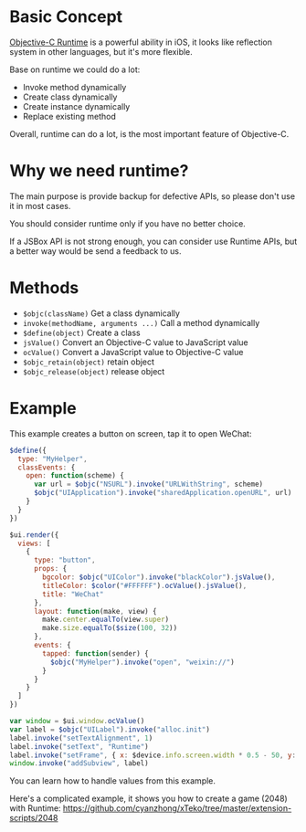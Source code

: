 # Basic Concept

[Objective-C Runtime](https://developer.apple.com/documentation/objectivec/objective_c_runtime) is a powerful ability in iOS, it looks like reflection system in other languages, but it's more flexible.

Base on runtime we could do a lot:

- Invoke method dynamically
- Create class dynamically
- Create instance dynamically
- Replace existing method

Overall, runtime can do a lot, is the most important feature of Objective-C.

# Why we need runtime?

The main purpose is provide backup for defective APIs, so please don't use it in most cases.

You should consider runtime only if you have no better choice.

If a JSBox API is not strong enough, you can consider use Runtime APIs, but a better way would be send a feedback to us.

# Methods

- `$objc(className)` Get a class dynamically
- `invoke(methodName, arguments ...)` Call a method dynamically
- `$define(object)` Create a class
- `jsValue()` Convert an Objective-C value to JavaScript value
- `ocValue()` Convert a JavaScript value to Objective-C value
- `$objc_retain(object)` retain object
- `$objc_release(object)` release object

# Example

This example creates a button on screen, tap it to open WeChat:

```js
$define({
  type: "MyHelper",
  classEvents: {
    open: function(scheme) {
      var url = $objc("NSURL").invoke("URLWithString", scheme)
      $objc("UIApplication").invoke("sharedApplication.openURL", url)
    }
  }
})

$ui.render({
  views: [
    {
      type: "button",
      props: {
        bgcolor: $objc("UIColor").invoke("blackColor").jsValue(),
        titleColor: $color("#FFFFFF").ocValue().jsValue(),
        title: "WeChat"
      },
      layout: function(make, view) {
        make.center.equalTo(view.super)
        make.size.equalTo($size(100, 32))
      },
      events: {
        tapped: function(sender) {
          $objc("MyHelper").invoke("open", "weixin://")
        }
      }
    }
  ]
})

var window = $ui.window.ocValue()
var label = $objc("UILabel").invoke("alloc.init")
label.invoke("setTextAlignment", 1)
label.invoke("setText", "Runtime")
label.invoke("setFrame", { x: $device.info.screen.width * 0.5 - 50, y: 240, width: 100, height: 32 })
window.invoke("addSubview", label)
```

You can learn how to handle values from this example.

Here's a complicated example, it shows you how to create a game (2048) with Runtime: https://github.com/cyanzhong/xTeko/tree/master/extension-scripts/2048